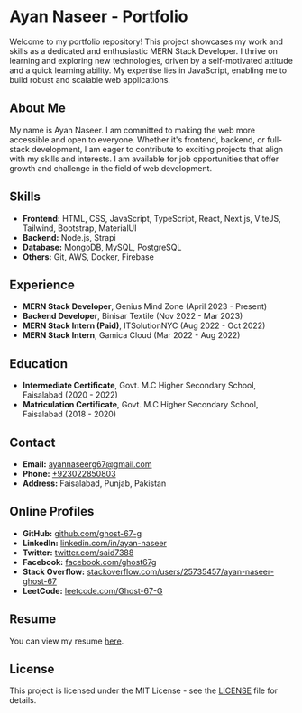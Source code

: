 # Ayan Naseer - Portfolio

Welcome to my portfolio repository! This project showcases my work and skills as a dedicated and enthusiastic MERN Stack Developer. I thrive on learning and exploring new technologies, driven by a self-motivated attitude and a quick learning ability. My expertise lies in JavaScript, enabling me to build robust and scalable web applications.

## About Me

My name is Ayan Naseer. I am committed to making the web more accessible and open to everyone. Whether it's frontend, backend, or full-stack development, I am eager to contribute to exciting projects that align with my skills and interests. I am available for job opportunities that offer growth and challenge in the field of web development.

## Skills

- **Frontend:** HTML, CSS, JavaScript, TypeScript, React, Next.js, ViteJS, Tailwind, Bootstrap, MaterialUI
- **Backend:** Node.js, Strapi
- **Database:** MongoDB, MySQL, PostgreSQL
- **Others:** Git, AWS, Docker, Firebase

## Experience

- **MERN Stack Developer**, Genius Mind Zone (April 2023 - Present)
- **Backend Developer**, Binisar Textile (Nov 2022 - Mar 2023)
- **MERN Stack Intern (Paid)**, ITSolutionNYC (Aug 2022 - Oct 2022)
- **MERN Stack Intern**, Gamica Cloud (Mar 2022 - Aug 2022)

## Education

- **Intermediate Certificate**, Govt. M.C Higher Secondary School, Faisalabad (2020 - 2022)
- **Matriculation Certificate**, Govt. M.C Higher Secondary School, Faisalabad (2018 - 2020)

## Contact

- **Email:** [ayannaseerg67@gmail.com](mailto:ayannaseerg67@gmail.com)
- **Phone:** [+923022850803](tel:+923022850803)
- **Address:** Faisalabad, Punjab, Pakistan

## Online Profiles

- **GitHub:** [github.com/ghost-67-g](https://github.com/ghost-67-g)
- **LinkedIn:** [linkedin.com/in/ayan-naseer](https://www.linkedin.com/in/ayan-naseer/)
- **Twitter:** [twitter.com/said7388](https://twitter.com/said7388)
- **Facebook:** [facebook.com/ghost67g](https://www.facebook.com/ghost67g/)
- **Stack Overflow:** [stackoverflow.com/users/25735457/ayan-naseer-ghost-67](https://stackoverflow.com/users/25735457/ayan-naseer-ghost-67)
- **LeetCode:** [leetcode.com/Ghost-67-G](https://leetcode.com/Ghost-67-G/)

## Resume

You can view my resume [here](https://ghost-67-g.github.io/resume/).

## License

This project is licensed under the MIT License - see the [LICENSE](LICENSE) file for details.
